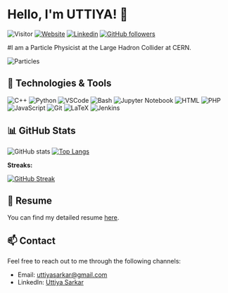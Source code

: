 # Hello, I'm UTTIYA! 👋 
![Visitor](https://komarev.com/ghpvc/?username=uttiyasarkar&color=brightgreen&style=for-the-badge&label=Visitors)
[![Website](https://img.shields.io/badge/Portfolio-green?style=flat-square&logo=appveyor)](https://uttiyasarkar.github.io/)
[![Linkedin](https://img.shields.io/badge/LinkedIn-blue?style=flat-square&logo=linkedin&labelColor=blue)](https://www.linkedin.com/in/uttiya-sarkar/)
[![GitHub followers](https://img.shields.io/github/followers/uttiyasarkar?label=Follow&style=social)](https://github.com/uttiyasarkar)

#I am a Particle Physicist at the Large Hadron Collider at CERN. 

![Particles](https://media.giphy.com/media/v1.Y2lkPTc5MGI3NjExajdrejVlMjVsOG0waDAzcGh5dWVuczR1cjRucXA3ZzE1Z3AycHgwbCZlcD12MV9pbnRlcm5hbF9naWZfYnlfaWQmY3Q9cw/kMvOpKqX67CQxiCVkv/giphy.gif)

## 🔧 Technologies & Tools

![C++](https://img.shields.io/badge/-C++-00599C?style=flat-square&logo=c%2B%2B)
![Python](https://img.shields.io/badge/-Python-3776AB?style=flat-square&logo=python&logoColor=white)
![VSCode](https://img.shields.io/badge/-VSCode-black?style=flat-square&logo=visual-studio-code)
![Bash](https://img.shields.io/badge/-Bash-4EAA25?style=flat-square&logo=gnu-bash&logoColor=white)
![Jupyter Notebook](https://img.shields.io/badge/-Jupyter%20Notebook-F37626?style=lat-square&logo=jupyter&logoColor=white)
![HTML](https://img.shields.io/badge/-HTML-E34F26?style=flat-square&logo=html5&logoColor=white)
![PHP](https://img.shields.io/badge/-PHP-777BB4?style=flat-square&logo=php&logoColor=white)
![JavaScript](https://img.shields.io/badge/-JavaScript-black?style=flat-square&logo=javascript)
![Git](https://img.shields.io/badge/-Git-black?style=flat-square&logo=git)
![LaTeX](https://img.shields.io/badge/-LaTeX-008080?style=flat-square&logo=latex&logoColor=white)
![Jenkins](https://img.shields.io/badge/-Jenkins-D24939?style=flat-square&logo=jenkins&logoColor=white)

## 📊 GitHub Stats

![GitHub stats](https://github-readme-stats.vercel.app/api?username=uttiyasarkar&show_icons=true&theme=radical) 
[![Top Langs](https://github-readme-stats.vercel.app/api/top-langs/?username=uttiyasarkar&layout=compact&langs_count=8)](https://github.com/anuraghazra/github-readme-stats)

**Streaks:**

[![GitHub Streak](https://github-readme-streak-stats-blond-mu.vercel.app?user=uttiyasarkar&theme=dark&border_radius=6&date_format=M%20j%5B%2C%20Y%5D&card_width=516)](https://git.io/streak-stats)

## 📄 Resume

You can find my detailed resume [here](https://uttiyasarkar.github.io/assets/pdf/Resume_LV.pdf).

## 📫 Contact

Feel free to reach out to me through the following channels:

- Email: [uttiyasarkar@gmail.com](mailto:uttiyasarkar@gmail.com)
- LinkedIn: [Uttiya Sarkar](https://www.linkedin.com/in/uttiya-sarkar/)
